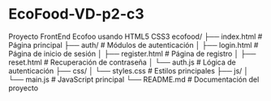 # EcoFood-VD-p2-c3
Proyecto FrontEnd Ecofoo usando HTML5 CSS3
ecofood/
├── index.html          # Página principal
├── auth/               # Módulos de autenticación
│   ├── login.html      # Página de inicio de sesión
│   ├── register.html   # Página de registro
│   ├── reset.html      # Recuperación de contraseña
│   └── auth.js         # Lógica de autenticación
├── css/
│   └── styles.css      # Estilos principales
├── js/
│   └── main.js         # JavaScript principal
└── README.md           # Documentación del proyecto
